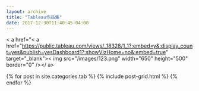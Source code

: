 ```yaml
---
layout: archive
title: "Tableau作品集"
date: 2017-12-30T11:40:45-04:00 
---
```

< a href="< a href="https://public.tableau.com/views/_18328/1_1?:embed=y&:display_count=yes&publish=yesDashboard1?:showVizHome=no&:embed=true" target="_blank">< img src="/images/123.png" width="650" height="500" border="0" /></ a> 
<div class="tiles">
{% for post in site.categories.tab %}
  {% include post-grid.html %}
{% endfor %}
</div><!-- /.tiles -->